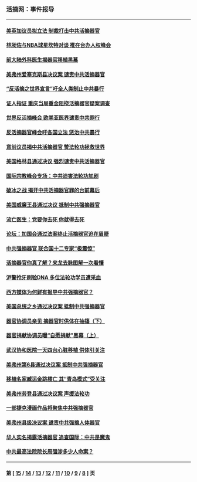 ### 活摘网：事件报导
---
#### [美英加议员拟立法 制裁打击中共活摘器官](../../pages/nf5877/n13430251.md?12190430) 
#### [林昶佐与NBA球星坎特对谈 推在台办人权峰会](../../pages/nf5877/n13414467.md?12190430) 
#### [前大陆外科医生揭器官移植黑幕](../../pages/nf5877/n13401416.md?12190430) 
#### [美弗州爱塞克斯县决议案 谴责中共活摘器官](../../pages/nf5877/n13320919.md?12190430) 
#### [“反活摘之世界宣言”吁全人类制止中共暴行](../../pages/nf5877/n13259730.md?12190430) 
#### [证人指证 重庆当局重金阻挠活摘器官疑案调查](../../pages/nf5877/n13259127.md?12190430) 
#### [世界反活摘峰会 欧美亚医界谴责中共罪行](../../pages/nf5877/n13253550.md?12190430) 
#### [反活摘器官峰会吁各国立法 惩治中共暴行](../../pages/nf5877/n13245052.md?12190430) 
#### [意前议员揭中共活摘器官 赞法轮功拯救世界](../../pages/nf5877/n13203445.md?12190430) 
#### [美国格林县通过决议 强烈谴责中共活摘器官](../../pages/nf5877/n13119367.md?12190430) 
#### [国际宗教峰会专场：中共迫害法轮功加剧](../../pages/nf5877/n13088279.md?12190430) 
#### [破冰之战 揭开中共活摘器官罪的台前幕后](../../pages/nf5877/n13082457.md?12190430) 
#### [美国威廉王县通过决议 抵制中共强摘器官](../../pages/nf5877/n13056521.md?12190430) 
#### [流亡医生：党要你去死 你就得去死](../../pages/nf5877/n13052835.md?12190430) 
#### [论坛：加国会通过法案终止活摘器官迫在眉睫](../../pages/nf5877/n13029839.md?12190430) 
#### [中共强摘器官 联合国十二专家“极震惊”](../../pages/nf5877/n13024313.md?12190430) 
#### [活摘器官你真了解？来龙去脉图解一次看懂](../../pages/nf5877/n13013820.md?12190430) 
#### [沪警抢牙刷验DNA 多位法轮功学员遭采血](../../pages/nf5877/n12969218.md?12190430) 
#### [西方媒体为何鲜有报导中共强摘器官？](../../pages/nf5877/n12932034.md?12190430) 
#### [美国总统之乡通过决议案 抵制中共强摘器官](../../pages/nf5877/n12908242.md?12190430) 
#### [器官协调员亲见 摘器官时供体在抽搐（下）](../../pages/nf5877/n12898622.md?12190430) 
#### [器官捐献协调员曝“自愿捐献”黑幕（上）](../../pages/nf5877/n12878830.md?12190430) 
#### [武汉协和医院一天四台心脏移植 供体引关注](../../pages/nf5877/n12863175.md?12190430) 
#### [美弗州第6县通过决议案 抵制中共强摘器官](../../pages/nf5877/n12805218.md?12190430) 
#### [移植名家臧运金跳楼亡 其“青岛模式”受关注](../../pages/nf5877/n12803746.md?12190430) 
#### [美弗州劳登县通过决议案 声援法轮功](../../pages/nf5877/n12785715.md?12190430) 
#### [一部捷克漫画作品将聚焦中共强摘器官](../../pages/nf5877/n12785954.md?12190430) 
#### [美弗州县级决议案 谴责中共强摘人体器官](../../pages/nf5877/n12721290.md?12190430) 
#### [华人实名揭露活摘器官 追查国际：中共是魔鬼](../../pages/nf5877/n12691724.md?12190430) 
#### [中共最高法院院长周强涉多少人命案？](../../pages/nf5877/n12678074.md?12190430) 

---
#### 第 [ [15](./15.md?12190430) / [14](./14.md?12190430) / [13](./13.md?12190430) / [12](./12.md?12190430) / [11](./11.md?12190430) / [10](./10.md?12190430) / [9](./9.md?12190430) / [8](./8.md?12190430) ] 页
